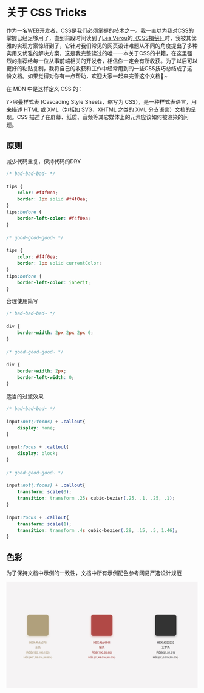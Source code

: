 # 关于 CSS Tricks

作为一名WEB开发者，CSS是我们必须掌握的技术之一。我一直以为我对CSS的掌握已经足够用了，直到前段时间读到了[Lea Verou](http://lea.verou.me/about/)的[《CSS揭秘》](https://item.jd.com/11911279.html)时，我被其优雅的实现方案惊讶到了，它针对我们常见的网页设计难题从不同的角度提出了多种实用又优雅的解决方案，这是我完整读过的唯一一本关于CSS的书籍，在这里强烈的推荐给每一位从事前端相关的开发者，相信你一定会有所收获。为了以后可以更好的粘贴复制，我将自己的收获和工作中经常用到的一些CSS技巧总结成了这份文档。如果觉得对你有一点帮助，欢迎大家一起来完善这个文档:memo:~

在 MDN 中是这样定义 CSS 的：

?>层叠样式表 (Cascading Style Sheets，缩写为 CSS），是一种样式表语言，用来描述 HTML 或 XML（包括如 SVG、XHTML 之类的 XML 分支语言）文档的呈现。CSS 描述了在屏幕、纸质、音频等其它媒体上的元素应该如何被渲染的问题。

## 原则

减少代码重复，保持代码的DRY

```css
/* bad~bad~bad~ */

tips {
    color: #f4f0ea;
    border: 1px solid #f4f0ea;
}
tips:before {
    border-left-color: #f4f0ea;
}

/* good~good~good~ */

tips {
    color: #f4f0ea;
    border: 1px solid currentColor;
}
tips:before {
    border-left-color: inherit;
}
```

合理使用简写

```css
/* bad~bad~bad~ */

div {
    border-width: 2px 2px 2px 0;
}

/* good~good~good~ */

div {
    border-width: 2px; 
    border-left-width: 0;
}
```

适当的过渡效果

```css
/* bad~bad~bad~ */

input:not(:focus) + .callout{
    display: none;
}

input:focus + .callout{
    display: block;
}

/* good~good~good~ */

input:not(:focus) + .callout{
    transform: scale(0);
    transition: transform .25s cubic-bezier(.25, .1, .25, .1);
}

input:focus + .callout{
    transform: scale(1);
    transition: transform .4s cubic-bezier(.29, .15, .5, 1.46);
}
```

## 色彩

为了保持文档中示例的一致性，文档中所有示例配色参考网易严选设计规范

![color](_images/colors_guide.jpeg)

